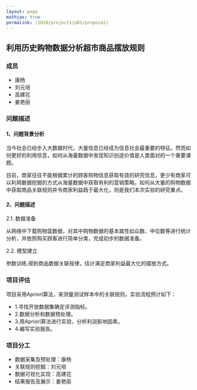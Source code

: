 ```yaml
---
layout: page
mathjax: true
permalink: /2018/projects/p01/proposal/
---
```



## 利用历史购物数据分析超市商品摆放规则

### 成员

* 康杨
* 刘元培
* 高建花
* 姜艳丽

### 问题描述

#### 1、问题背景分析

当今社会已经步入大数据时代，大量信息已经成为信息社会最重要的特征。然而如何更好的利用信息，如何从海量数据中发现知识创造价值是人类面对的一个重要课题。

目前，商家往往不能根据累计的顾客购物信息获取有效的研究信息，更少有商家可以利用数据挖掘的方式从海量数据中获取有利的营销策略。如何从大量的购物数据中获取商品关联规则并令商家利益趋于最大化，则是我们本次实验的研究重点。

#### 2、问题描述

2.1. 数据准备

从网络中下载购物篮数据，对其中购物数据的基本属性如众数、中位数等进行统计分析，并依照购买顾客进行简单分类，完成初步的数据准备。

2.2. 模型建立

参数训练,得到商品数据关联规律，估计满足商家利益最大化的摆放方式。

### 项目评估

项目采用Apriori算法，来测量测试样本中的关联规则，实验流程预计如下：

- 1.寻找开放数据集确定评测指标。
- 2.数据分析和数据预处理。
- 3.用Apriori算法进行实验，分析利润影响因素。
- 4.编写实验报告。

### 项目分工

* 数据采集及预处理：康杨
* 关联规则挖掘：刘元培
* 数据可视化实现：高建花
* 结果报告及展示：姜艳丽
